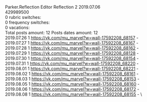 Parker.Reflection	Editor Reflection 2 2019.07.06\
429989500\
0 rubric switches:\
0 frequency switches:\
0 vacations:\
Total posts amount: 12	Posts dates amount: 12\
2019.07.26 1 https://vk.com/mu_marvel?w=wall-17592208_68157 - \
2019.07.27 1 https://vk.com/mu_marvel?w=wall-17592208_68167 - \
2019.07.28 1 https://vk.com/mu_marvel?w=wall-17592208_68162 - \
2019.07.29 1 https://vk.com/mu_marvel?w=wall-17592208_68128 - \
2019.07.30 1 https://vk.com/mu_marvel?w=wall-17592208_68154 - \
2019.07.31 1 https://vk.com/mu_marvel?w=wall-17592208_68220 - \
2019.08.01 1 https://vk.com/mu_marvel?w=wall-17592208_68221 - \
2019.08.02 1 https://vk.com/mu_marvel?w=wall-17592208_68161 - \
2019.08.03 1 https://vk.com/mu_marvel?w=wall-17592208_68153 - \
2019.08.05 1 https://vk.com/mu_marvel?w=wall-17592208_68160 - \
2019.08.06 1 https://vk.com/mu_marvel?w=wall-17592208_68172 - \
2019.08.08 1 https://vk.com/mu_marvel?w=wall-17592208_68155 - \
